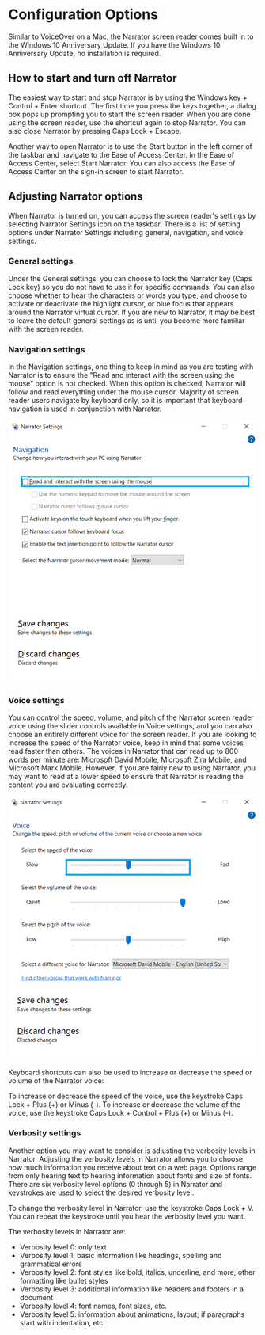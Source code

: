 # Configuration Options

Similar to VoiceOver on a Mac, the Narrator screen reader comes built in to the Windows 10 Anniversary Update. If you have the Windows 10 Anniversary Update, no installation is required.

## How to start and turn off Narrator

The easiest way to start and stop Narrator is by using the Windows key + Control + Enter shortcut. The first time you press the keys together, a dialog box pops up prompting you to start the screen reader. When you are done using the screen reader, use the shortcut again to stop Narrator. You can also close Narrator by pressing Caps Lock + Escape.

Another way to open Narrator is to use the Start button in the left corner of the taskbar and navigate to the Ease of Access Center. In the Ease of Access Center, select Start Narrator. You can also access the Ease of Access Center on the sign-in screen to start Narrator.

## Adjusting Narrator options

When Narrator is turned on, you can access the screen reader's settings by selecting Narrator Settings icon on the taskbar. There is a list of setting options under Narrator Settings including general, navigation, and voice settings.

### General settings

Under the General settings, you can choose to lock the Narrator key (Caps Lock key) so you do not have to use it for specific commands. You can also choose whether to hear the characters or words you type, and choose to activate or deactivate the highlight cursor, or blue focus that appears around the Narrator virtual cursor. If you are new to Narrator, it may be best to leave the default general settings as is until you become more familiar with the screen reader.

### Navigation settings

In the Navigation settings, one thing to keep in mind as you are testing with Narrator is to ensure the "Read and interact with the screen using the mouse" option is not checked. When this option is checked, Narrator will follow and read everything under the mouse cursor. Majority of screen reader users navigate by keyboard only, so it is important that keyboard navigation is used in conjunction with Narrator.

![Navigation settings in Narrator](narratornavigation.png)

### Voice settings

You can control the speed, volume, and pitch of the Narrator screen reader voice using the slider controls available in Voice settings, and you can also choose an entirely different voice for the screen reader. If you are looking to increase the speed of the Narrator voice, keep in mind that some voices read faster than others. The voices in Narrator that can read up to 800 words per minute are: Microsoft David Mobile, Microsoft Zira Mobile, and Microsoft Mark Mobile. However, if you are fairly new to using Narrator, you may want to read at a lower speed to ensure that Narrator is reading the content you are evaluating correctly.

![Voice settings in Narrator](narratorvoice.png)

Keyboard shortcuts can also be used to increase or decrease the speed or volume of the Narrator voice:

To increase or decrease the speed of the voice, use the keystroke Caps Lock + Plus (+) or Minus (-).
To increase or decrease the volume of the voice, use the keystroke Caps Lock + Control + Plus (+) or Minus (-).

### Verbosity settings

Another option you may want to consider is adjusting the verbosity levels in Narrator. Adjusting the verbosity levels in Narrator allows you to choose how much information you receive about text on a web page. Options range from only hearing text to hearing information about fonts and size of fonts. There are six verbosity level options (0 through 5) in Narrator and keystrokes are used to select the desired verbosity level.

To change the verbosity level in Narrator, use the keystroke Caps Lock + V. You can repeat the keystroke until you hear the verbosity level you want.

The verbosity levels in Narrator are:

- Verbosity level 0: only text
- Verbosity level 1: basic information like headings, spelling and grammatical errors
- Verbosity level 2: font styles like bold, italics, underline, and more; other formatting like bullet styles
- Verbosity level 3: additional information like headers and footers in a document
- Verbosity level 4: font names, font sizes, etc.
- Verbosity level 5: information about animations, layout; if paragraphs start with indentation, etc.
